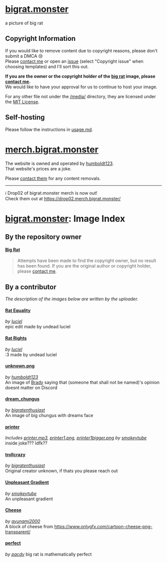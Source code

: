 # [bigrat.monster]

a picture of big rat

## Copyright Information

If you would like to remove content due to copyright reasons, please don't submit a DMCA 😢  
Please [contact me][email-copyright] or open an [issue] (select "Copyright issue" when choosing templates) and I'll sort this out.

**If you are the owner or the copyright holder of the [big rat] image, please [contact me][email-copyright].**  
We would like to have your approval for us to continue to host your image.

For any other file not under the [/media/][media-dir] directory, they are licensed under the [MIT License][license].

## Self-hosting

Please follow the instructions in [usage.md].

# [merch.bigrat.monster]

The website is owned and operated by [humboldt123].  
That website's prices are a joke.

Please [contact them][email-skrub] for any content removals.

---

ℹ Drop02 of bigrat.monster merch is now out!  
Check them out at <https://drop02.merch.bigrat.monster/>

# [bigrat.monster]: Image Index

## By the repository owner

#### [Big Rat](media/bigrat.png)

> Attempts have been made to find the copyright owner, but no result has been found.
If you are the original author or copyright holder, please [contact me][email-copyright].

## By a contributor

*The description of the images below are written by the uploader.*

#### [Rat Equality](media/ratequality.png)

*by [luciel]*  
epic edit made by undead luciel

#### [Rat Rights](media/ratrights.png)

*by [luciel]*  
:3 made by undead luciel

#### [unknown.png](media/unknown.png)

*by [humboldt123]*  
An image of [Brady] saying that (someone that shall not be named)'s opinion doesnt matter on Discord

#### [dream_chungus](media/dream_chungus.png)

*by [bigratenthusiast]*  
An image of big chungus with dreams face

#### [printer](printer/printer.html)  

*Includes [printer.mp3](media/printer.mp3), [printer1.png](media/printer1.png), [printer1bigger.png](media/printer1bigger.png)*
*by [smokeytube]*  
inside joke??? Idfk??

#### [trollcrazy](media/trollcrazy.png)

*by [bigratenthusiast]*  
Original creator unknown, if thats you please reach out

#### [Unpleasant Gradient](media/unpleasantgradient.png)

*by [smokeytube]*  
An unpleasant gradient

#### [Cheese](media/cartoon-cheese-3.png)

*by [ayunami2000]*  
A block of cheese from <https://www.onlygfx.com/cartoon-cheese-png-transparent/>

#### [perfect](media/perfect.png)

*by [pacdv]*
big rat is mathematically perfect

<!-- Links in main parts -->
[bigrat.monster]: https://bigrat.monster/
[merch.bigrat.monster]: https://merch.bigrat.monster/
[big rat]: https://bigrat.monster/media/bigrat.png
[usage.md]: usage.md
[email-copyright]: mailto:sonothing.emailme@gmail.com?subject=%5Bbigrat.monster%5D%20Copyright
[media-dir]: ./media
[license]: ./license.md
[email-skrub]: mailto:skrub@bigrat.monster
[issue]: https://github.com/bigratmonster/bigrat.monster/issues/new/choose/

<!-- Users in credits -->
[Brady]: https://github.com/ZeroMemes/
[first order model]: https://github.com/AliaksandrSiarohin/first-order-model/

<!-- Contributors -->
[humboldt123]: https://github.com/humboldt123/
[luciel]: https://github.com/undeadluciel/
[bigratenthusiast]: https://github.com/bigratenthusiast/
[smokeytube]: https://github.com/smokeytube/
[ayunami2000]: https://github.com/ayunami2000/
[pacdv]: https://github.com/pacdv/
